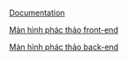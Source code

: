[Documentation](https://docs.google.com/document/d/1CdJADhAmadECcyGDdf37R077Ez_9hgokrhLAS_RuXCI/edit#)

[Màn hình phác thảo front-end](https://www.figma.com/file/gE88ASu7dSZsvJWQmDp2JX/Screen-FE?node-id=0%3A1)

[Màn hình phác thảo back-end](https://www.figma.com/file/Q3VoVArvBh0QNGtmFsM8Ro/Screen-BE?node-id=0%3A1)
